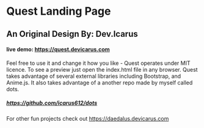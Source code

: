 # Quest Landing Page
## An Original Design By: Dev.Icarus
#### live demo: https://quest.devicarus.com

Feel free to use it and change it how you like - Quest operates under MIT licence. To see a preview just open the index.html file in any browser. Quest takes advantage of several external libraries including Bootstrap, and Anime.js. It also takes advantage of a another repo made by myself called dots. 

##### https://github.com/icarus612/dots

For other fun projects check out https://daedalus.devicarus.com


